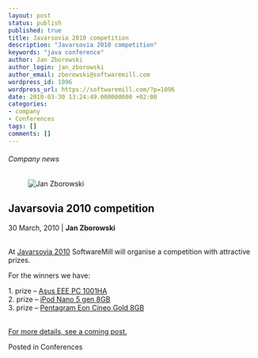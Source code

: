 ```yaml
---
layout: post
status: publish
published: true
title: Javarsovia 2010 competition
description: "Javarsovia 2010 competition"
keywords: "java conference"
author: Jan Zborowski
author_login: jan_zborowski
author_email: zborowski@softwaremill.com
wordpress_id: 1096
wordpress_url: https://softwaremill.com/?p=1096
date: 2010-03-30 13:24:49.000000000 +02:00
categories:
- company
- Conferences
tags: []
comments: []
---
```


<h6>Company news</h6>
<div class="post-header clearfix">
<figure><div class="image"><img src="https://softwaremill.com/wp-content/uploads/2013/04/zborowski.jpg" alt="Jan Zborowski"></div></figure><div class="title">
<h2 class="font-dark-blue font-normal">Javarsovia 2010 competition</h2>30 March, 2010 | <b>Jan Zborowski</b><br><br>
</div>
</div>
<div class="post-rows"><div class="text">
<p id="Postyarchiwalne-Javarsovia2010competition">At <a href="http://javarsovia.pl/" rel="nofollow">Javarsovia 2010</a> SoftwareMill will organise a competition with attractive prizes.</p>
<p>For the winners we have:</p>
<p>1. prize – <a title="Asus EEE PC" href="http://www.asus.com/product.aspx?P_ID=O2gIMUVTCKmZUZt5" rel="nofollow">Asus EEE PC 1001HA</a><br>2. prize – <a title="iPod Nano" href="http://www.apple.com/ipodnano/" rel="nofollow">iPod Nano 5 gen 8GB</a><br>3. prize – <a title="Pentagram Eon Cineo" href="http://pentagram.pl/produkty/odtwarzacze_mp3_pmp/seria-Eon/pentagram_eon_cineo_gold_p_5119" rel="nofollow">Pentagram Eon Cineo Gold 8GB</a></p>
<p><a title="Pentagram Eon Cineo" href="http://pentagram.pl/produkty/odtwarzacze_mp3_pmp/seria-Eon/pentagram_eon_cineo_gold_p_5119" rel="nofollow"><br>For more details, see a coming post.</a></p>
</div></div>
<div class="post-footer">Posted in Conferences</div>
